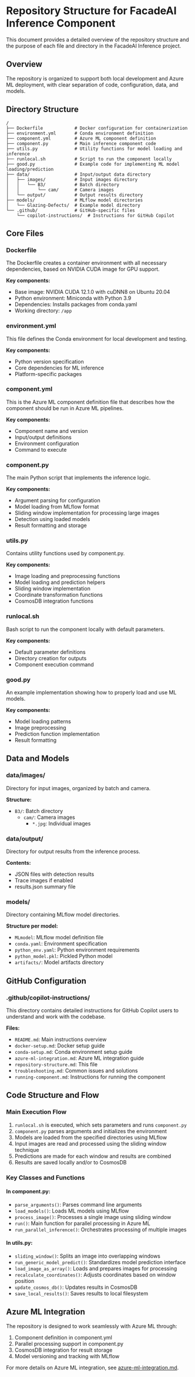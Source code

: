 # Repository Structure for FacadeAI Inference Component

This document provides a detailed overview of the repository structure and the purpose of each file and directory in the FacadeAI Inference project.

## Overview

The repository is organized to support both local development and Azure ML deployment, with clear separation of code, configuration, data, and models.

## Directory Structure

```
/
├── Dockerfile            # Docker configuration for containerization
├── environment.yml       # Conda environment definition
├── component.yml         # Azure ML component definition
├── component.py          # Main inference component code
├── utils.py              # Utility functions for model loading and inference
├── runlocal.sh           # Script to run the component locally
├── good.py               # Example code for implementing ML model loading/prediction
├── data/                 # Input/output data directory
│   ├── images/           # Input images directory
│   │   └── B3/           # Batch directory
│   │       └── cam/      # Camera images
│   └── output/           # Output results directory
├── models/               # MLflow model directories
│   └── Glazing-Defects/  # Example model directory
└── .github/              # GitHub-specific files
    └── copilot-instructions/  # Instructions for GitHub Copilot
```

## Core Files

### Dockerfile

The Dockerfile creates a container environment with all necessary dependencies, based on NVIDIA CUDA image for GPU support.

**Key components:**
- Base image: NVIDIA CUDA 12.1.0 with cuDNN8 on Ubuntu 20.04
- Python environment: Miniconda with Python 3.9
- Dependencies: Installs packages from conda.yaml
- Working directory: `/app`

### environment.yml

This file defines the Conda environment for local development and testing. 

**Key components:**
- Python version specification
- Core dependencies for ML inference
- Platform-specific packages

### component.yml

This is the Azure ML component definition file that describes how the component should be run in Azure ML pipelines.

**Key components:**
- Component name and version
- Input/output definitions
- Environment configuration
- Command to execute

### component.py

The main Python script that implements the inference logic.

**Key components:**
- Argument parsing for configuration
- Model loading from MLflow format
- Sliding window implementation for processing large images
- Detection using loaded models
- Result formatting and storage

### utils.py

Contains utility functions used by component.py.

**Key components:**
- Image loading and preprocessing functions
- Model loading and prediction helpers
- Sliding window implementation
- Coordinate transformation functions
- CosmosDB integration functions

### runlocal.sh

Bash script to run the component locally with default parameters.

**Key components:**
- Default parameter definitions
- Directory creation for outputs
- Component execution command

### good.py

An example implementation showing how to properly load and use ML models.

**Key components:**
- Model loading patterns
- Image preprocessing
- Prediction function implementation
- Result formatting

## Data and Models

### data/images/

Directory for input images, organized by batch and camera.

**Structure:**
- `B3/`: Batch directory
  - `cam/`: Camera images
    - `*.jpg`: Individual images

### data/output/

Directory for output results from the inference process.

**Contents:**
- JSON files with detection results
- Trace images if enabled
- results.json summary file

### models/

Directory containing MLflow model directories.

**Structure per model:**
- `MLmodel`: MLflow model definition file
- `conda.yaml`: Environment specification
- `python_env.yaml`: Python environment requirements
- `python_model.pkl`: Pickled Python model
- `artifacts/`: Model artifacts directory

## GitHub Configuration

### .github/copilot-instructions/

This directory contains detailed instructions for GitHub Copilot users to understand and work with the codebase.

**Files:**
- `README.md`: Main instructions overview
- `docker-setup.md`: Docker setup guide
- `conda-setup.md`: Conda environment setup guide
- `azure-ml-integration.md`: Azure ML integration guide
- `repository-structure.md`: This file
- `troubleshooting.md`: Common issues and solutions
- `running-component.md`: Instructions for running the component

## Code Structure and Flow

### Main Execution Flow

1. `runlocal.sh` is executed, which sets parameters and runs `component.py`
2. `component.py` parses arguments and initializes the environment
3. Models are loaded from the specified directories using MLflow
4. Input images are read and processed using the sliding window technique
5. Predictions are made for each window and results are combined
6. Results are saved locally and/or to CosmosDB

### Key Classes and Functions

#### In component.py:

- `parse_arguments()`: Parses command line arguments
- `load_models()`: Loads ML models using MLflow
- `process_image()`: Processes a single image using sliding window
- `run()`: Main function for parallel processing in Azure ML
- `run_parallel_inference()`: Orchestrates processing of multiple images

#### In utils.py:

- `sliding_window()`: Splits an image into overlapping windows
- `run_generic_model_predict()`: Standardizes model prediction interface
- `load_image_as_array()`: Loads and prepares images for processing
- `recalculate_coordinates()`: Adjusts coordinates based on window position
- `update_cosmos_db()`: Updates results in CosmosDB
- `save_local_results()`: Saves results to local filesystem

## Azure ML Integration

The repository is designed to work seamlessly with Azure ML through:

1. Component definition in component.yml
2. Parallel processing support in component.py
3. CosmosDB integration for result storage
4. Model versioning and tracking with MLflow

For more details on Azure ML integration, see [azure-ml-integration.md](azure-ml-integration.md).